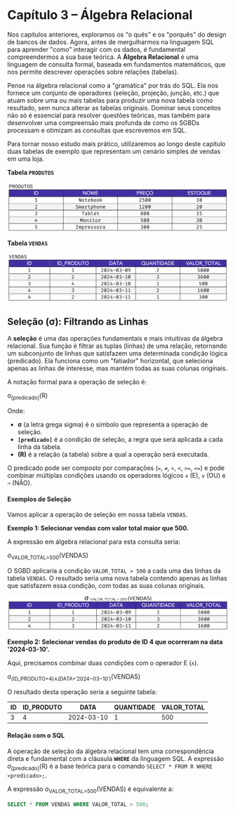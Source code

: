 # Capítulo 3 – Álgebra Relacional

Nos capítulos anteriores, exploramos os "o quês" e os "porquês" do design de bancos de dados. Agora, antes de mergulharmos na linguagem SQL para aprender "como" interagir com os dados, é fundamental compreendermos a sua base teórica. A **Álgebra Relacional** é uma linguagem de consulta formal, baseada em fundamentos matemáticos, que nos permite descrever operações sobre relações (tabelas).

Pense na álgebra relacional como a "gramática" por trás do SQL. Ela nos fornece um conjunto de operadores (seleção, projeção, junção, etc.) que atuam sobre uma ou mais tabelas para produzir uma nova tabela como resultado, sem nunca alterar as tabelas originais. Dominar seus conceitos não só é essencial para resolver questões teóricas, mas também para desenvolver uma compreensão mais profunda de como os SGBDs processam e otimizam as consultas que escrevemos em SQL.

Para tornar nosso estudo mais prático, utilizaremos ao longo deste capítulo duas tabelas de exemplo que representam um cenário simples de vendas em uma loja.

**Tabela `PRODUTOS`**

<div align="center">
<img width="700px" src="./img/03-tabela-produtos.png">
</div>

**Tabela `VENDAS`**

<div align="center">
<img width="700px" src="./img/03-tabela-vendas.png">
</div>

## Seleção (σ): Filtrando as Linhas

A **seleção** é uma das operações fundamentais e mais intuitivas da álgebra relacional. Sua função é filtrar as tuplas (linhas) de uma relação, retornando um subconjunto de linhas que satisfazem uma determinada condição lógica (predicado). Ela funciona como um "fatiador" horizontal, que seleciona apenas as linhas de interesse, mas mantém todas as suas colunas originais.

A notação formal para a operação de seleção é:

σ<sub>[predicado]</sub>(R)

Onde:

- **σ** (a letra grega sigma) é o símbolo que representa a operação de seleção.
- **`[predicado]`** é a condição de seleção, a regra que será aplicada a cada linha da tabela.
- **(R)** é a relação (a tabela) sobre a qual a operação será executada.

O predicado pode ser composto por comparações (`=`, `≠`, `>`, `<`, `>=`, `<=`) e pode combinar múltiplas condições usando os operadores lógicos `∧` (E), `∨` (OU) e `¬` (NÃO).

#### Exemplos de Seleção

Vamos aplicar a operação de seleção em nossa tabela `VENDAS`.

**Exemplo 1: Selecionar vendas com valor total maior que 500.**

A expressão em álgebra relacional para esta consulta seria:

σ<sub>VALOR_TOTAL>500</sub>(VENDAS)

O SGBD aplicaria a condição `VALOR_TOTAL > 500` a cada uma das linhas da tabela `VENDAS`. O resultado seria uma nova tabela contendo apenas as linhas que satisfazem essa condição, com todas as suas colunas originais.

<div align="center">
<img width="700px" src="./img/03-resultado-selecao.png">
</div>

**Exemplo 2: Selecionar vendas do produto de ID 4 que ocorreram na data '2024-03-10'.**

Aqui, precisamos combinar duas condições com o operador E (`∧`).

σ<sub>(ID_PRODUTO=4)∧(DATA=′2024−03−10′)</sub>​(VENDAS)

O resultado desta operação seria a seguinte tabela:

|ID|ID_PRODUTO|DATA|QUANTIDADE|VALOR_TOTAL|
|---|---|---|---|---|
|3|4|2024-03-10|1|500|

#### Relação com o SQL

A operação de seleção da álgebra relacional tem uma correspondência direta e fundamental com a cláusula **`WHERE`** da linguagem SQL. A expressão σ<sub>[predicado]</sub>(R) é a base teórica para o comando `SELECT * FROM R WHERE <predicado>;`.

A expressão σ<sub>VALOR_TOTAL>500</sub>(VENDAS) é equivalente a:

```sql
SELECT * FROM VENDAS WHERE VALOR_TOTAL > 500;
```

